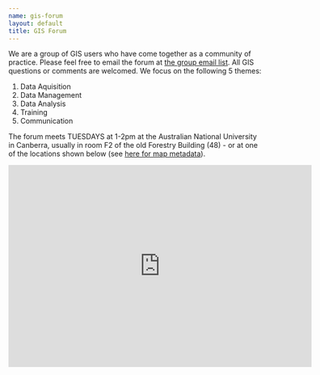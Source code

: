 ```yaml
--- 
name: gis-forum
layout: default
title: GIS Forum
---
```


We are a group of GIS users who have come together as a community of practice.  Please feel free to email the forum at <a class="Contact the project" href="mailto:gis_forum@alliance.anu.edu.au">the group email list</a>. All GIS questions or comments are welcomed.
We focus on the following 5 themes:
1. Data Aquisition
2. Data Management
3. Data Analysis
4. Training
5. Communication

The forum meets TUESDAYS at 1-2pm at the Australian National University in Canberra, usually in room F2 of the old Forestry Building (48) - or at one of the locations shown below (see [here for map metadata](/map-metadata.html)). 

<iframe style="border: none;" height="400" width="600" src="http://115.146.93.225:8181/geoexplorer/viewer/#maps/2"></iframe>
